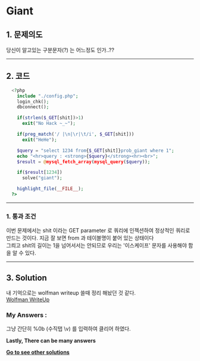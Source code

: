 # **Giant**
## 1. 문제의도
당신이 알고있는 구분문자(?) 는 어느정도 인가..??

----
## 2. 코드
```php
  <?php
    include "./config.php";
    login_chk();
    dbconnect();

    if(strlen($_GET[shit])>1)
      exit("No Hack ~_~");

    if(preg_match('/ |\n|\r|\t/i', $_GET[shit]))
      exit("HeHe");

    $query = "select 1234 from{$_GET[shit]}prob_giant where 1";
    echo "<hr>query : <strong>{$query}</strong><hr><br>";
    $result = @mysql_fetch_array(mysql_query($query));

    if($result[1234])
      solve("giant");

    highlight_file(__FILE__);
  ?>
```
----

### 1. 통과 조건

이번 문제에서는 shit 이라는 GET parameter 로 쿼리에 인젝션하여 정상적인 쿼리로 만드는 것이다. 지금 잘 보면 from 과 테이블명이 붙어 있는 상태이다  
그릐고 shit의 길이는 1을 넘어서서는 안되므로 우리는 '이스케이프' 문자를 사용해야 함을 알 수 있다.

----
## 3. Solution

내 기억으로는 wolfman writeup 쓸때 정리 해놨던 것 같다.  
[Wolfman WriteUp](https://github.com/moreal/WriteUp/blob/master/Wargame/Lord%20of%20SQL%20Injection/05.%20Wolfman.md)

### My Answers :

그냥 간단히 %0b (수직탭 \v) 를 입력하여 클리어 하였다.

**Lastly, There can be many answers**

**[Go to see other solutions](https://github.com/moreal/WriteUp/blob/master/Wargame/Lord%20of%20SQL%20Injection/00.%20ReadMe.md)**
